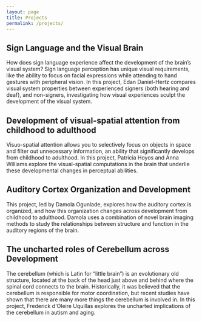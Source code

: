 ```yaml
---
layout: page
title: Projects
permalink: /projects/
---
```


## Sign Language and the Visual Brain
How does sign language experience affect the development of the brain’s visual system? Sign language perception has unique visual requirements, like the ability to focus on facial expressions while attending to hand gestures with peripheral vision. In this project, Edan Daniel-Hertz compares visual system properties between experienced signers (both hearing and deaf), and non-signers, investigating how visual experiences sculpt the development of the visual system.

## Development of visual-spatial attention from childhood to adulthood
Visuo-spatial attention allows you to selectively focus on objects in space and filter out unnecessary information, an ability that significantly develops from childhood to adulthood. In this project, Patricia Hoyos and Anna Williams explore the visual-spatial computations in the brain that underlie these developmental changes in perceptual abilities.

## Auditory Cortex Organization and Development
This project, led by Damola Ogunlade, explores how the auditory cortex is organized, and how this organization changes across development from childhood to adulthood. Damola uses a combination of novel brain imaging methods to study the relationships between structure and function in the auditory regions of the brain.

## The uncharted roles of Cerebellum across Development
The cerebellum (which is Latin for “little brain”) is an evolutionary old structure, located at the back of the head just above and behind where the spinal cord connects to the brain. Historically, it was believed that the cerebellum is responsible for motor coordination, but recent studies have shown that there are many more things the cerebellum is involved in. In this project, Frederick d'Oleire Uquillas explores the uncharted implications of the cerebellum in autism and aging.

<style type="text/css">

  h1 {
  	color: orange;
  }

</style>